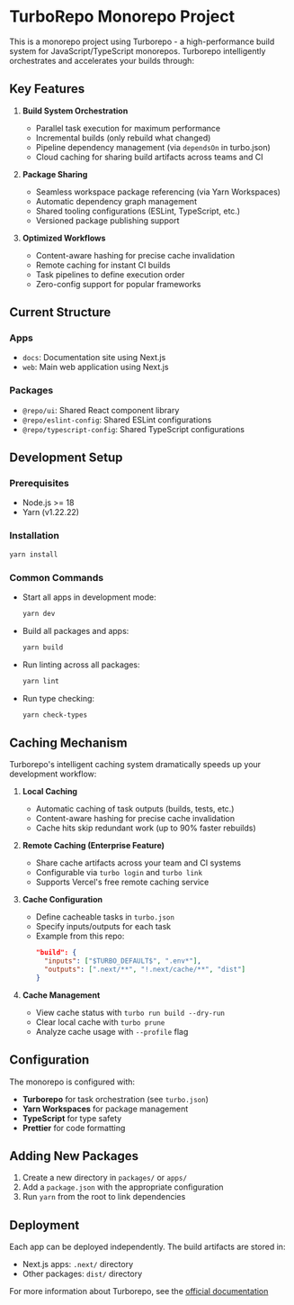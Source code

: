 # TurboRepo Monorepo Project

This is a monorepo project using Turborepo - a high-performance build system for JavaScript/TypeScript monorepos. Turborepo intelligently orchestrates and accelerates your builds through:

## Key Features

1. **Build System Orchestration**
   - Parallel task execution for maximum performance
   - Incremental builds (only rebuild what changed)
   - Pipeline dependency management (via `dependsOn` in turbo.json)
   - Cloud caching for sharing build artifacts across teams and CI

2. **Package Sharing**
   - Seamless workspace package referencing (via Yarn Workspaces)
   - Automatic dependency graph management
   - Shared tooling configurations (ESLint, TypeScript, etc.)
   - Versioned package publishing support

3. **Optimized Workflows**
   - Content-aware hashing for precise cache invalidation
   - Remote caching for instant CI builds
   - Task pipelines to define execution order
   - Zero-config support for popular frameworks

## Current Structure

### Apps
- `docs`: Documentation site using Next.js
- `web`: Main web application using Next.js

### Packages
- `@repo/ui`: Shared React component library
- `@repo/eslint-config`: Shared ESLint configurations
- `@repo/typescript-config`: Shared TypeScript configurations

## Development Setup

### Prerequisites
- Node.js >= 18
- Yarn (v1.22.22)

### Installation
```bash
yarn install
```

### Common Commands

- Start all apps in development mode:
  ```bash
  yarn dev
  ```

- Build all packages and apps:
  ```bash
  yarn build
  ```

- Run linting across all packages:
  ```bash
  yarn lint
  ```

- Run type checking:
  ```bash
  yarn check-types
  ```

## Caching Mechanism

Turborepo's intelligent caching system dramatically speeds up your development workflow:

1. **Local Caching**
   - Automatic caching of task outputs (builds, tests, etc.)
   - Content-aware hashing for precise cache invalidation
   - Cache hits skip redundant work (up to 90% faster rebuilds)

2. **Remote Caching (Enterprise Feature)**
   - Share cache artifacts across your team and CI systems
   - Configurable via `turbo login` and `turbo link`
   - Supports Vercel's free remote caching service

3. **Cache Configuration**
   - Define cacheable tasks in `turbo.json`
   - Specify inputs/outputs for each task
   - Example from this repo:
     ```json
     "build": {
       "inputs": ["$TURBO_DEFAULT$", ".env*"],
       "outputs": [".next/**", "!.next/cache/**", "dist"]
     }
     ```

4. **Cache Management**
   - View cache status with `turbo run build --dry-run`
   - Clear local cache with `turbo prune`
   - Analyze cache usage with `--profile` flag

## Configuration

The monorepo is configured with:

- **Turborepo** for task orchestration (see `turbo.json`)
- **Yarn Workspaces** for package management
- **TypeScript** for type safety
- **Prettier** for code formatting

## Adding New Packages

1. Create a new directory in `packages/` or `apps/`
2. Add a `package.json` with the appropriate configuration
3. Run `yarn` from the root to link dependencies

## Deployment

Each app can be deployed independently. The build artifacts are stored in:
- Next.js apps: `.next/` directory
- Other packages: `dist/` directory

For more information about Turborepo, see the [official documentation](https://turbo.build/repo)

